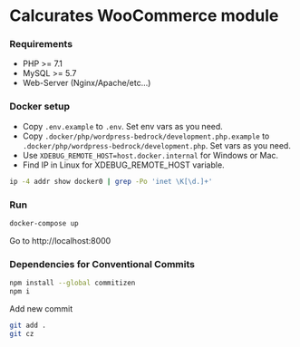 # Calcurates WooCommerce module

### Requirements
- PHP >= 7.1
- MySQL >= 5.7
- Web-Server (Nginx/Apache/etc...)

### Docker setup
- Copy `.env.example` to `.env`. Set env vars as you need.
- Copy `.docker/php/wordpress-bedrock/development.php.example` to `.docker/php/wordpress-bedrock/development.php`. Set vars as you need.
- Use `XDEBUG_REMOTE_HOST=host.docker.internal` for Windows or Mac.
- Find IP in Linux for XDEBUG_REMOTE_HOST variable.
```bash
ip -4 addr show docker0 | grep -Po 'inet \K[\d.]+'
```

### Run
```bash
docker-compose up
```
Go to http://localhost:8000

### Dependencies for Conventional Commits
```bash
npm install --global commitizen
npm i
```
Add new commit
```bash
git add .
git cz
```
